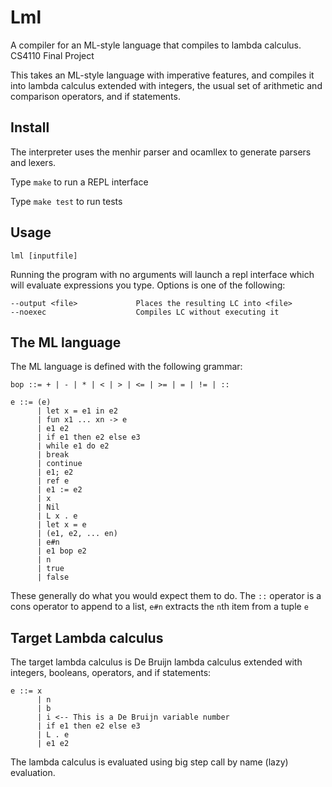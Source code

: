 # Lml
A compiler for an ML-style language that compiles to lambda calculus.  
CS4110 Final Project

This takes an ML-style language with imperative features, and compiles it into
lambda calculus extended with integers, the usual set of arithmetic and 
comparison operators, and if statements.  

## Install

The interpreter uses the menhir parser and ocamllex to generate parsers and 
lexers.  

Type `make` to run a REPL interface 

Type `make test` to run tests

## Usage
`lml [inputfile]`

Running the program with no arguments will launch a repl interface which will
evaluate expressions you type. Options is one of the following:
```
--output <file>             Places the resulting LC into <file>
--noexec                    Compiles LC without executing it
```

## The ML language

The ML language is defined with the following grammar:

```
bop ::= + | - | * | < | > | <= | >= | = | != | ::

e ::= (e)
      | let x = e1 in e2
      | fun x1 ... xn -> e
      | e1 e2
      | if e1 then e2 else e3
      | while e1 do e2
      | break
      | continue
      | e1; e2
      | ref e
      | e1 := e2
      | x
      | Nil
      | L x . e
      | let x = e
      | (e1, e2, ... en)
      | e#n
      | e1 bop e2
      | n
      | true
      | false
```

These generally do what you would expect them to do.  The `::` operator is a 
cons operator to append to a list, `e#n` extracts the `n`th item from a tuple
`e`

## Target Lambda calculus
The target lambda calculus is De Bruijn lambda calculus extended with integers,
booleans, operators, and if statements:

```
e ::= x
      | n
      | b
      | i <-- This is a De Bruijn variable number
      | if e1 then e2 else e3
      | L . e
      | e1 e2
```

The lambda calculus is evaluated using big step call by name (lazy) evaluation.